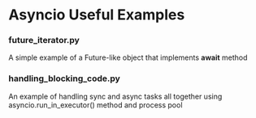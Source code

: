 # Asyncio Useful Examples

### future_iterator.py
A simple example of a Future-like object that implements __await__ method

### handling_blocking_code.py
An example of handling sync and async tasks all together 
using asyncio.run_in_executor() method and process pool